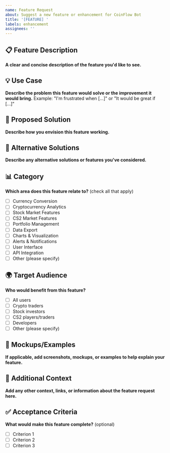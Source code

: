 ```yaml
---
name: Feature Request
about: Suggest a new feature or enhancement for CoinFlow Bot
title: '[FEATURE] '
labels: enhancement
assignees: ''
---
```


## 📋 Feature Description
**A clear and concise description of the feature you'd like to see.**

## 💡 Use Case
**Describe the problem this feature would solve or the improvement it would bring.**
Example: "I'm frustrated when [...]" or "It would be great if [...]"

## 🎯 Proposed Solution
**Describe how you envision this feature working.**

## 🔄 Alternative Solutions
**Describe any alternative solutions or features you've considered.**

## 📊 Category
**Which area does this feature relate to?** (check all that apply)
- [ ] Currency Conversion
- [ ] Cryptocurrency Analytics
- [ ] Stock Market Features
- [ ] CS2 Market Features
- [ ] Portfolio Management
- [ ] Data Export
- [ ] Charts & Visualization
- [ ] Alerts & Notifications
- [ ] User Interface
- [ ] API Integration
- [ ] Other (please specify)

## 🌍 Target Audience
**Who would benefit from this feature?**
- [ ] All users
- [ ] Crypto traders
- [ ] Stock investors
- [ ] CS2 players/traders
- [ ] Developers
- [ ] Other (please specify)

## 📸 Mockups/Examples
**If applicable, add screenshots, mockups, or examples to help explain your feature.**

## 📝 Additional Context
**Add any other context, links, or information about the feature request here.**

## ✅ Acceptance Criteria
**What would make this feature complete?** (optional)
- [ ] Criterion 1
- [ ] Criterion 2
- [ ] Criterion 3
